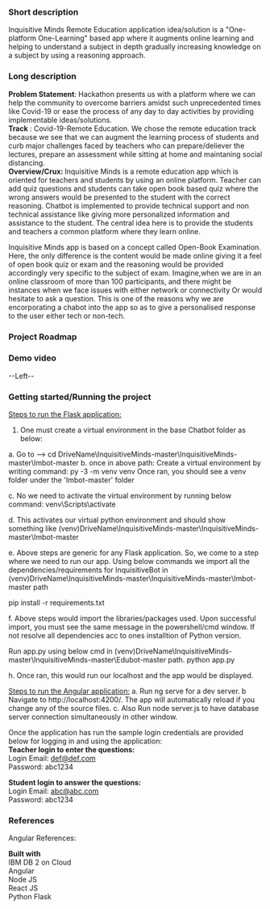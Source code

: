 <h3>Short description</h3>
Inquisitive Minds Remote Education application idea/solution is a "One-platform One-Learning" based app where it augments online learning and helping to understand a subject in depth gradually increasing knowledge on a subject by using a reasoning approach. 
 

<h3>Long description</h3>
<b>Problem Statement</b>:
 Hackathon presents us with a platform where we can help the community to overcome barriers amidst such unprecedented times like Covid-19 or ease the process of any day to day activities by providing implementable ideas/solutions.
<br>
<b>Track</b> : Covid-19-Remote Education. 
We chose the remote education track because we see that we can augment the learning process of students and curb major challenges faced by teachers who can prepare/deliever the   lectures, prepare an assessment while sitting at home and maintaning social distancing.
<br>
<b>Overview/Crux: </b>Inquisitive Minds is a remote education app which is oriented for teachers and students by using an online platform.
Teacher can add quiz questions and students can take open book based quiz where the wrong answers would be presented to the student with the correct reasoning.
Chatbot is implemented to provide technical support and non technical assistance like giving more personalized information and assistance to the student. 
The central idea here is to provide the students and teachers a common platform where they learn online.
  
Inquisitive Minds app is based on a concept called Open-Book Examination. Here, the only difference is the content would be made online giving it a feel of open book quiz or exam and the reasoning would be provided accordingly very specific to the subject of exam.
Imagine,when we are in an online classroom of more than 100 participants, and there might be instances when we face issues with either network or connectivity Or would hesitate to ask a question. This is one of the reasons why we are encorporating a chabot into the app so as to give a personalised response to the user either tech or non-tech.

<h3>Project Roadmap</h3>


<h3>Demo video</h3>
--Left--


<h3>Getting started/Running the project</h3>

<u>Steps to run the Flask application:</u>
1. One must create a virtual environment in the base Chatbot folder as below:

a. Go to --> cd DriveName\InquisitiveMinds-master\InquisitiveMinds-master\Imbot-master
b. once in above path: Create a virtual environment by writing command: py -3 -m venv venv
Once ran, you should see a venv folder under the 'Imbot-master' folder

c. No we need to activate the virtual environment by running below command:
venv\Scripts\activate

d. This activates our virtual python environment and should show something like
(venv)DriveName\InquisitiveMinds-master\InquisitiveMinds-master\Imbot-master

e. Above steps are generic for any Flask application. So, we come to a step where we need to run our app. Using below commands we import all the dependencies/requirements for InquisitiveBot in (venv)DriveName\InquisitiveMinds-master\InquisitiveMinds-master\Imbot-master path

pip install -r requirements.txt

   
f. Above steps would import the libraries/packages used. Upon successful import, you must see the same message in the powershell/cmd window. If not resolve all dependencies acc to ones installtion of Python version.

Run app.py using below cmd in (venv)DriveName\InquisitiveMinds-master\InquisitiveMinds-master\Edubot-master path.
python app.py

h. Once ran, this would run our localhost and the app would be displayed.


<u>Steps to run the Angular application:</u>
a. Run ng serve for a dev server.
b  Navigate to http://localhost:4200/. The app will automatically reload if you change any of the source files.
c. Also Run node server.js to have database server connection simultaneously in other window.

Once the application has run the sample login credentials are provided below for logging in and using the application:
<br>
<b>Teacher login to enter the questions:</b><br>
 Login Email: def@def.com<br>
 Password: abc1234<br>
 
 <b>Student login to answer the questions:</b><br>
  Login Email: abc@abc.com<br>
  Password: abc1234<br>


<h3>References</h3>
Angular References:

<b>Built with</b><br>
IBM DB 2 on Cloud<br>
Angular<br>
Node JS<br>
React JS<br>
Python Flask<br>


